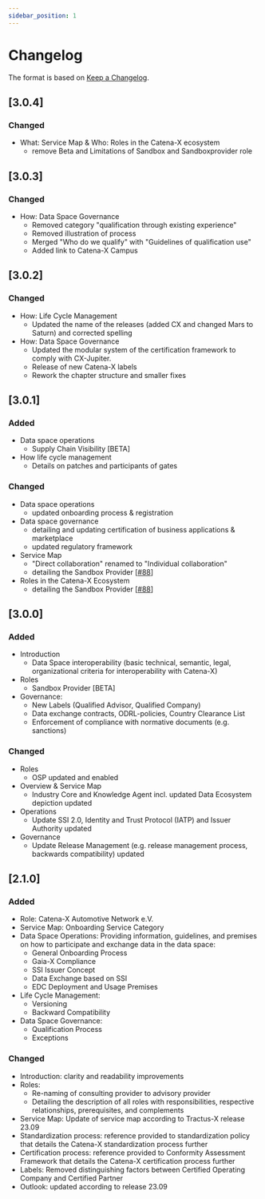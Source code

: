 ```yaml
---
sidebar_position: 1
---
```

# Changelog

The format is based on [Keep a Changelog](https://keepachangelog.com/en/1.0.0/).

## [3.0.4]

### Changed

- What: Service Map & Who: Roles in the Catena-X ecosystem
  - remove Beta and Limitations of Sandbox and Sandboxprovider role

## [3.0.3]

### Changed

- How: Data Space Governance
  - Removed category "qualification through existing experience"
  - Removed illustration of process
  - Merged "Who do we qualify" with "Guidelines of qualification use"
  - Added link to Catena-X Campus

## [3.0.2]

### Changed

- How: Life Cycle Management
  - Updated the name of the releases (added CX and changed Mars to Saturn) and corrected spelling
- How: Data Space Governance
  - Updated the modular system of the certification framework to comply with CX-Jupiter.
  - Release of new Catena-X labels
  - Rework the chapter structure and smaller fixes

## [3.0.1]

### Added

- Data space operations
  - Supply Chain Visibility [BETA]
- How life cycle management
  - Details on patches and participants of gates

### Changed

- Data space operations
  - updated onboarding process & registration
- Data space governance
  - detailing and updating certification of business applications & marketplace
  - updated regulatory framework
- Service Map
  - "Direct collaboration" renamed to "Individual collaboration"
  - detailing the Sandbox Provider [[#88](https://github.com/catenax-eV/catenax-ev.github.io/issues/88)]
- Roles in the Catena-X Ecosystem
  - detailing the Sandbox Provider [[#88](https://github.com/catenax-eV/catenax-ev.github.io/issues/88)]

## [3.0.0]

### Added

- Introduction
  - Data Space interoperability (basic technical, semantic, legal, organizational criteria for interoperability with Catena-X)
- Roles
  - Sandbox Provider [BETA]
- Governance:
  - New Labels (Qualified Advisor, Qualified Company)
  - Data exchange contracts, ODRL-policies, Country Clearance List
  - Enforcement of compliance with normative documents (e.g. sanctions)

### Changed

- Roles
  - OSP updated and enabled
- Overview & Service Map
  - Industry Core and Knowledge Agent incl. updated Data Ecosystem depiction updated
- Operations
  - Update SSI 2.0, Identity and Trust Protocol (IATP) and Issuer Authority updated
- Governance
  - Update Release Management (e.g. release management process, backwards compatibility) updated

## [2.1.0]

### Added

- Role: Catena-X Automotive Network e.V.
- Service Map: Onboarding Service Category
- Data Space Operations: Providing information, guidelines, and premises on how to participate and exchange data in the data space:
  - General Onboarding Process
  - Gaia-X Compliance
  - SSI Issuer Concept
  - Data Exchange based on SSI
  - EDC Deployment and Usage Premises
- Life Cycle Management:
  - Versioning
  - Backward Compatibility
- Data Space Governance:
  - Qualification Process
  - Exceptions

### Changed

- Introduction: clarity and readability improvements
- Roles:
  - Re-naming of consulting provider to advisory provider
  - Detailing the description of all roles with responsibilities, respective relationships, prerequisites, and complements
- Service Map: Update of service map according to Tractus-X release 23.09
- Standardization process: reference provided to standardization policy that details the Catena-X standardization process further
- Certification process: reference provided to Conformity Assessment Framework that details the Catena-X certification process further
- Labels: Removed distinguishing factors between Certified Operating Company and Certified Partner
- Outlook: updated according to release 23.09
